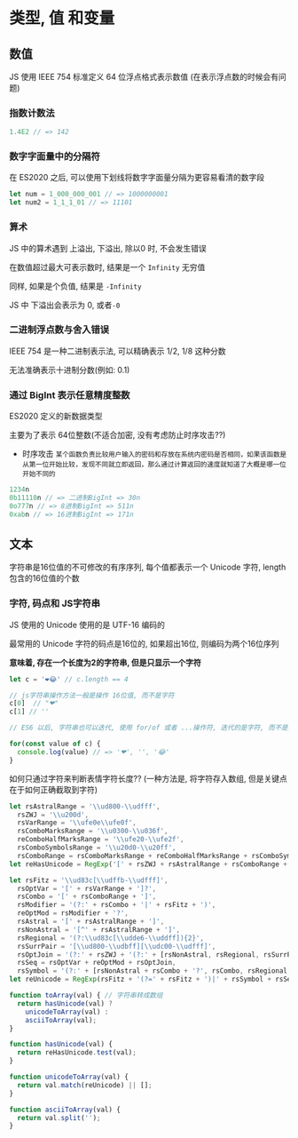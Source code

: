 
# 类型, 值 和变量

## 数值

JS 使用 IEEE 754 标准定义 64 位浮点格式表示数值 (在表示浮点数的时候会有问题)

### 指数计数法

```js
1.4E2 // => 142

```

### 数字字面量中的分隔符

在 ES2020 之后, 可以使用下划线将数字字面量分隔为更容易看清的数字段

```js
let num = 1_000_000_001 // => 1000000001
let num2 = 1_1_1_01 // => 11101

```

### 算术

JS 中的算术遇到 上溢出, 下溢出, 除以0 时, 不会发生错误

在数值超过最大可表示数时, 结果是一个 `Infinity` 无穷值

同样, 如果是个负值, 结果是 `-Infinity`

JS 中 下溢出会表示为 0, 或者`-0`

### 二进制浮点数与舍入错误

IEEE 754 是一种二进制表示法, 可以精确表示 1/2, 1/8 这种分数

无法准确表示十进制分数(例如: 0.1)

### 通过 BigInt 表示任意精度整数

ES2020 定义的新数据类型

主要为了表示 64位整数(不适合加密, 没有考虑防止时序攻击??)

+ 时序攻击
  `某个函数负责比较用户输入的密码和存放在系统内密码是否相同，如果该函数是从第一位开始比较，发现不同就立即返回，那么通过计算返回的速度就知道了大概是哪一位开始不同的`

```js
1234n
0b11110n // => 二进制BigInt => 30n
0o777n // => 8进制BigInt => 511n
0xabn // => 16进制BigInt => 171n
```

## 文本

字符串是16位值的不可修改的有序序列, 每个值都表示一个 Unicode 字符, length 包含的16位值的个数

### 字符, 码点和 JS字符串

JS 使用的 Unicode 使用的是 UTF-16 编码的

最常用的 Unicode 字符的码点是16位的, 如果超出16位, 则编码为两个16位序列

**意味着, 存在一个长度为2的字符串, 但是只显示一个字符**

```js
let c = '❤️😂' // c.length == 4

// js字符串操作方法一般是操作 16位值, 而不是字符
c[0]  // "❤"
c[1] // ''

// ES6 以后, 字符串也可以迭代, 使用 for/of 或者 ...操作符, 迭代的是字符, 而不是16位值 (这句话有点不大适用, 有问题啊...)

for(const value of c) {
  console.log(value) // => '❤', '', '😂'
}
```

如何只通过字符来判断表情字符长度?? (一种方法是, 将字符存入数组, 但是关键点在于如何正确截取到字符)

```js
let rsAstralRange = '\\ud800-\\udfff',
  rsZWJ = '\\u200d',
  rsVarRange = '\\ufe0e\\ufe0f',
  rsComboMarksRange = '\\u0300-\\u036f',
  reComboHalfMarksRange = '\\ufe20-\\ufe2f',
  rsComboSymbolsRange = '\\u20d0-\\u20ff',
  rsComboRange = rsComboMarksRange + reComboHalfMarksRange + rsComboSymbolsRange;
let reHasUnicode = RegExp('[' + rsZWJ + rsAstralRange + rsComboRange + rsVarRange + ']');

let rsFitz = '\\ud83c[\\udffb-\\udfff]',
  rsOptVar = '[' + rsVarRange + ']?',
  rsCombo = '[' + rsComboRange + ']',
  rsModifier = '(?:' + rsCombo + '|' + rsFitz + ')',
  reOptMod = rsModifier + '?',
  rsAstral = '[' + rsAstralRange + ']',
  rsNonAstral = '[^' + rsAstralRange + ']',
  rsRegional = '(?:\\ud83c[\\udde6-\\uddff]){2}',
  rsSurrPair = '[\\ud800-\\udbff][\\udc00-\\udfff]',
  rsOptJoin = '(?:' + rsZWJ + '(?:' + [rsNonAstral, rsRegional, rsSurrPair].join('|') + ')' + rsOptVar + reOptMod + ')*',
  rsSeq = rsOptVar + reOptMod + rsOptJoin,
  rsSymbol = '(?:' + [rsNonAstral + rsCombo + '?', rsCombo, rsRegional, rsSurrPair, rsAstral].join('|') + ')';
let reUnicode = RegExp(rsFitz + '(?=' + rsFitz + ')|' + rsSymbol + rsSeq, 'g');

function toArray(val) { // 字符串转成数组
  return hasUnicode(val) ?
    unicodeToArray(val) :
    asciiToArray(val);
}

function hasUnicode(val) {
  return reHasUnicode.test(val);
}

function unicodeToArray(val) {
  return val.match(reUnicode) || [];
}

function asciiToArray(val) {
  return val.split('');
}
```





